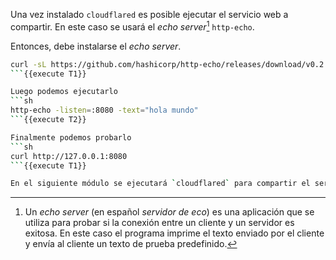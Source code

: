 Una vez instalado `cloudflared` es posible ejecutar el servicio web a compartir.  En este caso se usará el _echo server_[^1] `http-echo`. 

[^1]: Un _echo server_ (en español _servidor de eco_) es una aplicación que se utiliza para probar si la conexión entre un cliente y un servidor es exitosa. En este caso el programa imprime el texto enviado por el cliente y envía al cliente un texto de prueba predefinido.

Entonces, debe instalarse el _echo server_.
```sh
curl -sL https://github.com/hashicorp/http-echo/releases/download/v0.2.3/http-echo_0.2.3_linux_amd64.tar.gz | sudo tar xzpC /usr/local/bin
```{{execute T1}}

Luego podemos ejecutarlo
```sh
http-echo -listen=:8080 -text="hola mundo"
```{{execute T2}}

Finalmente podemos probarlo
```sh
curl http://127.0.0.1:8080
```{{execute T1}}

En el siguiente módulo se ejecutará `cloudflared` para compartir el servicio.
